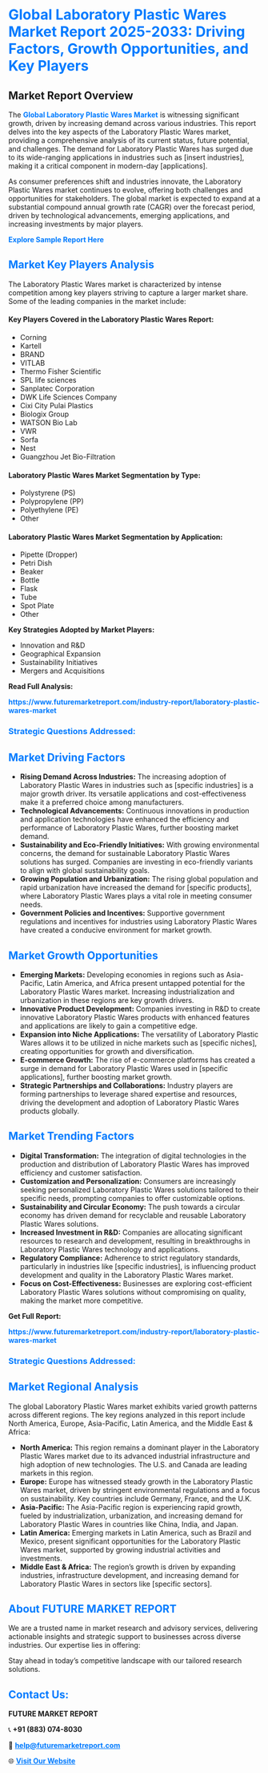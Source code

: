 <h1 style="color: #007BFF;">Global Laboratory Plastic Wares Market Report 2025-2033: Driving Factors, Growth Opportunities, and Key Players</h1>

<section id="overview">
<h2>Market Report Overview</h2>
<p>The <a href="https://www.futuremarketreport.com/industry-report/laboratory-plastic-wares-market" style="color: #007BFF; text-decoration: none;"><strong>Global Laboratory Plastic Wares Market</strong></a> is witnessing significant growth, driven by increasing demand across various industries. This report delves into the key aspects of the Laboratory Plastic Wares market, providing a comprehensive analysis of its current status, future potential, and challenges. The demand for Laboratory Plastic Wares has surged due to its wide-ranging applications in industries such as [insert industries], making it a critical component in modern-day [applications].</p>
<p>As consumer preferences shift and industries innovate, the Laboratory Plastic Wares market continues to evolve, offering both challenges and opportunities for stakeholders. The global market is expected to expand at a substantial compound annual growth rate (CAGR) over the forecast period, driven by technological advancements, emerging applications, and increasing investments by major players.</p>
</section>

<section id="overview">
<p><a href="https://www.futuremarketreport.com/request-sample/reportId=28885" style="color: #007BFF; text-decoration: none;"><strong>Explore Sample Report Here</strong></a></p>
</section>

<section id="key-players">
<h2 style="color: #007BFF;">Market Key Players Analysis</h2>
<p>The Laboratory Plastic Wares market is characterized by intense competition among key players striving to capture a larger market share. Some of the leading companies in the market include:</p>
<h4>Key Players Covered in the Laboratory Plastic Wares Report:</h4>
<ul><li>Corning</li><li>Kartell</li><li>BRAND</li><li>VITLAB</li><li>Thermo Fisher Scientific</li><li>SPL life sciences</li><li>Sanplatec Corporation</li><li>DWK Life Sciences Company</li><li>Cixi City Pulai Plastics</li><li>Biologix Group</li><li>WATSON Bio Lab</li><li>VWR</li><li>Sorfa</li><li>Nest</li><li>Guangzhou Jet Bio-Filtration</li></ul>
<h4>Laboratory Plastic Wares Market Segmentation by Type:</h4>
<ul><li>Polystyrene (PS)</li><li>Polypropylene (PP)</li><li>Polyethylene (PE)</li><li>Other</li></ul>

<h4>Laboratory Plastic Wares Market Segmentation by Application:</h4>
<ul><li>Pipette (Dropper)</li><li>Petri Dish</li><li>Beaker</li><li>Bottle</li><li>Flask</li><li>Tube</li><li>Spot Plate</li><li>Other</li></ul>
<p><strong>Key Strategies Adopted by Market Players:</strong></p>
<ul>
<li>Innovation and R&D</li>
<li>Geographical Expansion</li>
<li>Sustainability Initiatives</li>
<li>Mergers and Acquisitions</li>
</ul>
</section>

<section>
<p><strong>Read Full Analysis: </strong></p><a href="https://www.futuremarketreport.com/industry-report/laboratory-plastic-wares-market" style="color: #007BFF; text-decoration: none;"><strong>https://www.futuremarketreport.com/industry-report/laboratory-plastic-wares-market</strong></a>
<h3 style="color: #007BFF;">Strategic Questions Addressed:</h3>
</section>

<section id="driving-factors">
<h2 style="color: #007BFF;">Market Driving Factors</h2>
<ul>
<li><strong>Rising Demand Across Industries:</strong> The increasing adoption of Laboratory Plastic Wares in industries such as [specific industries] is a major growth driver. Its versatile applications and cost-effectiveness make it a preferred choice among manufacturers.</li>
<li><strong>Technological Advancements:</strong> Continuous innovations in production and application technologies have enhanced the efficiency and performance of Laboratory Plastic Wares, further boosting market demand.</li>
<li><strong>Sustainability and Eco-Friendly Initiatives:</strong> With growing environmental concerns, the demand for sustainable Laboratory Plastic Wares solutions has surged. Companies are investing in eco-friendly variants to align with global sustainability goals.</li>
<li><strong>Growing Population and Urbanization:</strong> The rising global population and rapid urbanization have increased the demand for [specific products], where Laboratory Plastic Wares plays a vital role in meeting consumer needs.</li>
<li><strong>Government Policies and Incentives:</strong> Supportive government regulations and incentives for industries using Laboratory Plastic Wares have created a conducive environment for market growth.</li>
</ul>
</section>

<section id="growth-opportunities">
<h2 style="color: #007BFF;">Market Growth Opportunities</h2>
<ul>
<li><strong>Emerging Markets:</strong> Developing economies in regions such as Asia-Pacific, Latin America, and Africa present untapped potential for the Laboratory Plastic Wares market. Increasing industrialization and urbanization in these regions are key growth drivers.</li>
<li><strong>Innovative Product Development:</strong> Companies investing in R&D to create innovative Laboratory Plastic Wares products with enhanced features and applications are likely to gain a competitive edge.</li>
<li><strong>Expansion into Niche Applications:</strong> The versatility of Laboratory Plastic Wares allows it to be utilized in niche markets such as [specific niches], creating opportunities for growth and diversification.</li>
<li><strong>E-commerce Growth:</strong> The rise of e-commerce platforms has created a surge in demand for Laboratory Plastic Wares used in [specific applications], further boosting market growth.</li>
<li><strong>Strategic Partnerships and Collaborations:</strong> Industry players are forming partnerships to leverage shared expertise and resources, driving the development and adoption of Laboratory Plastic Wares products globally.</li>
</ul>
</section>

<section id="trending-factors">
<h2 style="color: #007BFF;">Market Trending Factors</h2>
<ul>
<li><strong>Digital Transformation:</strong> The integration of digital technologies in the production and distribution of Laboratory Plastic Wares has improved efficiency and customer satisfaction.</li>
<li><strong>Customization and Personalization:</strong> Consumers are increasingly seeking personalized Laboratory Plastic Wares solutions tailored to their specific needs, prompting companies to offer customizable options.</li>
<li><strong>Sustainability and Circular Economy:</strong> The push towards a circular economy has driven demand for recyclable and reusable Laboratory Plastic Wares solutions.</li>
<li><strong>Increased Investment in R&D:</strong> Companies are allocating significant resources to research and development, resulting in breakthroughs in Laboratory Plastic Wares technology and applications.</li>
<li><strong>Regulatory Compliance:</strong> Adherence to strict regulatory standards, particularly in industries like [specific industries], is influencing product development and quality in the Laboratory Plastic Wares market.</li>
<li><strong>Focus on Cost-Effectiveness:</strong> Businesses are exploring cost-efficient Laboratory Plastic Wares solutions without compromising on quality, making the market more competitive.</li>
</ul>
</section>

<section>
<p><strong>Get Full Report: </strong></p><a href="https://www.futuremarketreport.com/industry-report/laboratory-plastic-wares-market" style="color: #007BFF; text-decoration: none;"><strong>https://www.futuremarketreport.com/industry-report/laboratory-plastic-wares-market</strong></a>
<h3 style="color: #007BFF;">Strategic Questions Addressed:</h3>
</section>


<section id="regional-analysis">
<h2 style="color: #007BFF;">Market Regional Analysis</h2>
<p>The global Laboratory Plastic Wares market exhibits varied growth patterns across different regions. The key regions analyzed in this report include North America, Europe, Asia-Pacific, Latin America, and the Middle East & Africa:</p>
<ul>
<li><strong>North America:</strong> This region remains a dominant player in the Laboratory Plastic Wares market due to its advanced industrial infrastructure and high adoption of new technologies. The U.S. and Canada are leading markets in this region.</li>
<li><strong>Europe:</strong> Europe has witnessed steady growth in the Laboratory Plastic Wares market, driven by stringent environmental regulations and a focus on sustainability. Key countries include Germany, France, and the U.K.</li>
<li><strong>Asia-Pacific:</strong> The Asia-Pacific region is experiencing rapid growth, fueled by industrialization, urbanization, and increasing demand for Laboratory Plastic Wares in countries like China, India, and Japan.</li>
<li><strong>Latin America:</strong> Emerging markets in Latin America, such as Brazil and Mexico, present significant opportunities for the Laboratory Plastic Wares market, supported by growing industrial activities and investments.</li>
<li><strong>Middle East & Africa:</strong> The region’s growth is driven by expanding industries, infrastructure development, and increasing demand for Laboratory Plastic Wares in sectors like [specific sectors].</li>
</ul>
</section>

<footer>
<h2 style="color: #007BFF;">About FUTURE MARKET REPORT</h2>
<p>We are a trusted name in market research and advisory services, delivering actionable insights and strategic support to businesses across diverse industries. Our expertise lies in offering:</p>

<p>Stay ahead in today’s competitive landscape with our tailored research solutions.</p>

<h2 style="color: #007BFF;">Contact Us:</h2>
<p><strong>FUTURE MARKET REPORT</strong></p>
<p>📞 <strong>+91 (883) 074-8030</strong></p>
<p>📧 <strong><a href="mailto:help@futuremarketreport.com" style="color: #007BFF;">help@futuremarketreport.com</a></strong></p>
<p>🌐 <strong><a href="https://www.futuremarketreport.com/" style="color: #007BFF;">Visit Our Website</a></strong></p>
</footer>